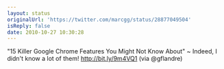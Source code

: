 ```yaml
---
layout: status
originalUrl: 'https://twitter.com/marcgg/status/28877049504'
isReply: false
date: 2010-10-27 10:30:28
---
```


"15 Killer Google Chrome Features You Might Not Know About" ~ Indeed, I didn't know a lot of them!
http://bit.ly/9m4VQ1 (via @gflandre)
